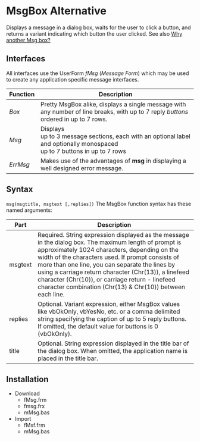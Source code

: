 # MsgBox Alternative

Displays a message in a dialog box, waits for the user to click a button, and returns a variant indicating which button the user clicked.
See also [Why another Msg box?](#Why%20another%20MsgBox.md)

## Interfaces
All interfaces use the UserForm _fMsg_ (_Message Form_) which may be used to create any application specific message interfaces.

| Function | Description |
| -------- | ----------- |
| _Box_ | Pretty MsgBox alike, displays a single message with any number of line breaks, with up to 7 reply _buttons_ ordered in up to 7 rows. |
| _Msg_ | Displays<br>up to 3 message sections, each with an optional label and optionally monospaced<br>up to 7 buttons in up to 7 rows |
| _ErrMsg_ | Makes use of the advantages of **msg** in displaying a well designed error message. |


## Syntax
`msg(msgtitle, msgtext [,replies])`
The MsgBox function syntax has these named arguments:

| Part | Description |
| ---- | ----------- |
| msgtext | Required.  String expression displayed as the message in the dialog box. The maximum length of prompt is approximately 1024 characters, depending on the width of the characters used. If prompt consists of more than one line, you can separate the lines by using a carriage return character (Chr(13)), a linefeed character (Chr(10)), or carriage return - linefeed character combination (Chr(13) & Chr(10)) between each line. |
| replies | Optional.  Variant expression, either MsgBox values like vbOkOnly, vbYesNo, etc. or a comma delimited string specifying the caption of up to 5 reply buttons. If omitted, the default value for buttons is 0 (vbOkOnly). |
| title | Optional. String expression displayed in the title bar of the dialog box. When omitted, the application name is placed in the title bar. |

## Installation

- Download
  - fMsg.frm
  - fmsg.frx
  - mMsg.bas
- Import
  - fMsf.frm
  - mMsg.bas